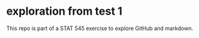 # exploration from test 1

This repo is part of a STAT 545 exercise to explore GitHub and markdown.
